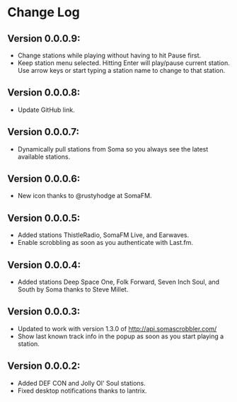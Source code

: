 # Change Log

## Version 0.0.0.9:

- Change stations while playing without having to hit Pause first.
- Keep station menu selected. Hitting Enter will play/pause current station. Use arrow keys or start typing a station name to change to that station.

## Version 0.0.0.8:

- Update GitHub link.

## Version 0.0.0.7:

- Dynamically pull stations from Soma so you always see the latest available stations.

## Version 0.0.0.6:

- New icon thanks to @rustyhodge at SomaFM.

## Version 0.0.0.5:

- Added stations ThistleRadio, SomaFM Live, and Earwaves.
- Enable scrobbling as soon as you authenticate with Last.fm.

## Version 0.0.0.4:

- Added stations Deep Space One, Folk Forward, Seven Inch Soul, and South by Soma thanks to Steve Millet.

## Version 0.0.0.3:

- Updated to work with version 1.3.0 of http://api.somascrobbler.com/
- Show last known track info in the popup as soon as you start playing a station.

## Version 0.0.0.2:

- Added DEF CON and Jolly Ol' Soul stations.
- Fixed desktop notifications thanks to lantrix.
